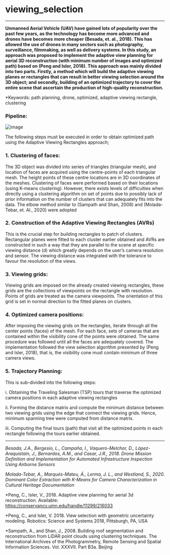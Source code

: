 # viewing_selection
___

**Unmanned Aerial Vehicle (UAV) have gained lots of popularity over the past few years, as the technology has become more advanced and drones have becomes more cheaper (Besada, et. al., 2018). This has allowed the use of drones in many sectors such as photography, surveillance, filmmaking, as well as delivery systems. In this study, an approach was proposed to implement the adaptive view planning for aerial 3D reconstruction (with minimum number of images and optimized path) based on (Peng and Isler, 2018). This approach was mainly divided into two parts. Firstly, a method which will build the adaptive viewing planes or rectangles that can result in better viewing selection around the 3D object; and secondly, building of an optimized trajectory to cover the entire scene that ascertain the production of high-quality reconstruction.**

*Keywords: path planning, drone, optimized, adaptive viewing rectangle, clustering

### Pipeline:

![image](https://user-images.githubusercontent.com/56730691/201192277-99e19dff-0443-4668-be18-162cf6da694b.png)


The following steps must be executed in order to obtain optimized path using the Adaptive Viewing Rectangles approach;


### 1. Clustering of faces:

The 3D object was divided into series of triangles (triangular mesh), and location of faces are acquired using the centre-points of each triangular mesh. The height points of these centre locations are in 3D coordinates of the meshes.
Clustering of faces were performed based on their locations (using K-means clustering). However, there exists levels of difficulties when directly using a clustering algorithm on set of points due to possibly lack of prior information on the number of clusters that can adequately fits into the data. The elbow method similar to (Sampath and Shan, 2008) and (Molada-Tebar, et. Al., 2020) were adopted  

### 2. Construction of the Adaptive Viewing Rectangles (AVRs)

This is the crucial step for building rectangles to patch of clusters. Rectangular planes were fitted to each cluster earlier obtained and AVRs are constructed in such a way that they are parallel to the scene at specific viewing distance (d) which greatly depends on the user’s camera resolution and sensor. The viewing distance was integrated with the tolerance to favour the resolution of the views.

### 3. Viewing grids:

Viewing grids are imposed on the already created viewing rectangles, these grids are the collections of viewpoints on the rectangle with resolution. Points of grids are treated as the camera viewpoints. The orientation of this grid is set in normal direction to the fitted planes on clusters.

### 4. Optimized camera positions:
After imposing the viewing grids on the rectangles, iterate through all the center points (faces) of the mesh. For each face, sets of cameras that are contained within the visibility cone of the points were obtained. The same procedure was followed until all the faces are adequately covered. The implementation followed the view selection algorithm presented by (Peng and Isler, 2018), that is, the visibility cone must contain minimum of three camera views.

### 5. Trajectory Planning:

This is sub-divided into the following steps:

i.	Obtaining the Traveling Salesman (TSP) tours that traverse the optimized camera positions in each adaptive viewing rectangles

ii.	Forming the distance matrix and compute the minimum distance between two viewing grids using the edge that connect the viewing grids. Hence, minimum spanning tree were computed from distance matrix.

iii.	Computing the final tours (path) that visit all the optimized points in each rectangle following the tours earlier obtained.

___
 
*Besada, J.A., Bergesio, L., Campaña, I., Vaquero-Melchor, D., López-Araquistain, J., Bernardos, A.M., and Casar, J.R., 2018. Drone Mission Definition and Implementation for Automated Infrastructure Inspection Using Airborne Sensors*

*Molada-Tebar, A., Marqués-Mateu, Á., Lerma, J. L., and Westland, S., 2020. Dominant Color Extraction with K-Means for Camera Characterization in Cultural Heritage Documentation*

*Peng, C., Isler, V., 2018. Adaptive view planning for aerial 3d reconstruction. Available: https://conservancy.umn.edu/handle/11299/216033

*Peng, C., and Isler, V. 2018. View selection with geometric uncertainty modeling. Robotics: Science and Systems 2018, Pittsburgh, PA, USA

*Sampath, A., and Shan, J., 2008. Building roof segmentation and reconstruction from LiDAR point clouds using clustering techniques. The International Archives of the Photogrammetry, Remote Sensing and Spatial Information Sciences. Vol. XXXVII. Part B3a. Beijing
